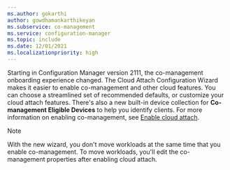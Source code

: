 ```yaml
---
ms.author: gokarthi
author: gowdhamankarthikeyan
ms.subservice: co-management
ms.service: configuration-manager
ms.topic: include
ms.date: 12/01/2021
ms.localizationpriority: high
---
```

<!-- 10964629 This file is shared by comanage/how-to-enable.md, tutorial-co-manage-clients.md, and tutorial-co-manage-new-devices.md. Don't apply H2/H3 in this include file since they are context driven by article-->

Starting in Configuration Manager version 2111, the co-management onboarding experience changed. The Cloud Attach Configuration Wizard makes it easier to enable co-management and other cloud features. You can choose a streamlined set of recommended defaults, or customize your cloud attach features. There's also a new built-in device collection for **Co-management Eligible Devices** to help you identify clients. For more information on enabling co-management, see [Enable cloud attach](../../cloud-attach/enable.md).

> [!NOTE]
> With the new wizard, you don't move workloads at the same time that you enable co-management. To move workloads, you'll edit the co-management properties after enabling cloud attach.
